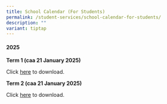 ```yaml
---
title: School Calendar (For Students)
permalink: /student-services/school-calendar-for-students/
description: ""
variant: tiptap
---
```

<h4>2025</h4>
<p><strong>Term 1 (caa 21 January 2025)</strong>
</p>
<p>Click <a href="/files/2025/Student_Calendar_2025_Term1_caa_21012025.pdf" rel="noopener noreferrer nofollow" target="_blank">here</a> to
download.</p>
<p><strong>Term 2 (caa 21 January 2025)</strong>
</p>
<p>Click <a href="/files/2025/Student_Calendar_2025_Term2_caa_21012025.pdf" rel="noopener noreferrer nofollow" target="_blank">here</a> to
download.</p>